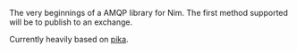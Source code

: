 The very beginnings of a AMQP library for Nim. The first method supported will be to publish to an exchange.

Currently heavily based on [pika](https://github.com/pika/pika).
